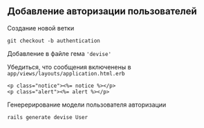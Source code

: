 ## Добавление авторизации пользователей

Создание новой ветки

`git checkout -b authentication`

Добавление в файле гема `'devise'`

Убедиться, что сообщения включенены в `app/views/layouts/application.html.erb`

```
<p class="notice"><%= notice %></p>
<p class="alert"><%= alert %></p>
```

Генерерирование модели пользователя авторизации

`rails generate devise User`



